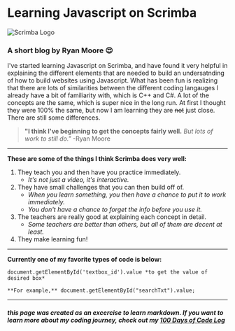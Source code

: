 # Learning Javascript on Scrimba

![Scrimba Logo](https://camo.githubusercontent.com/602667ef67af2c010b11d11789f22f87b54b7f6509adf111e809633795553292/68747470733a2f2f692e706f7374696d672e63632f3032744b425477442f626c75652e706e67)

### A short blog by Ryan Moore :heart_eyes:

I've started learning Javascript on Scrimba, and have found it very helpful in explaining the different elements that are needed to build an undersatnding of how to build websites using Javascript. What has been fun is realizing that there are lots of similarities between the different coding langauges I already have a bit of familiarity with, which is C++ and C#. A lot of the concepts are the same, which is super nice in the long run. At first I thought they were 100% the same, but now I am learning they are ~~not~~ just close. There are still some differences. 

> **"I think I've beginning to get the concepts fairly well.** *But lots of work to still do."* -Ryan Moore

---

**These are some of the things I think Scrimba does very well:**
1. They teach you and then have you practice immediately. 
    - *It's not just a video, it's interactive.*
2. They have small challenges that you can then build off of. 
    - *When you learn something, you then have a chance to put it to work immediately.* 
    - *You don't have a chance to forget the info before you use it.*
3. The teachers are really good at explaining each concept in detail. 
    - *Some teachers are better than others, but all of them are decent at least.* 
4. They make learning fun!

---


**Currently one of my favorite types of code is below:**

```
document.getElementById('textbox_id').value *to get the value of desired box*

**For example,** document.getElementById("searchTxt").value;
```











---
##### this page was created as an excercise to learn markdown. If you want to learn more about my coding journey, check out my [100 Days of Code Log](https://github.com/Smacherman/100-days-of-code/blob/master/log.md)